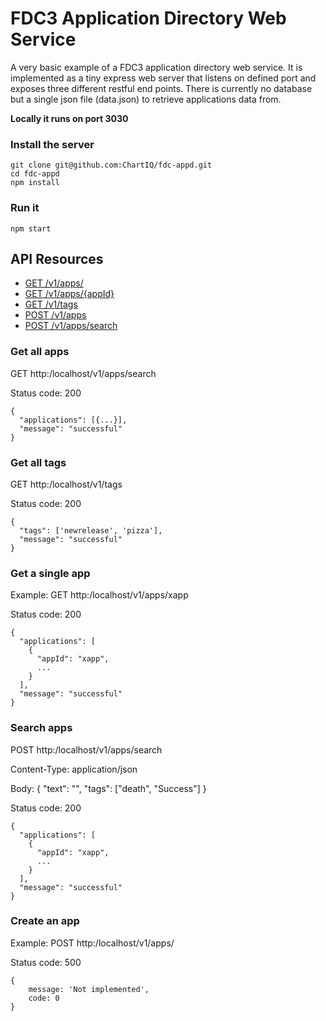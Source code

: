 # FDC3 Application Directory Web Service

A very basic example of a FDC3 application directory web service. It is implemented as a tiny express web server that listens on defined port and exposes three different restful end points. There is currently no database but a single json file (data.json) to retrieve applications data from.


**Locally it runs on port 3030**
### Install the server
```
git clone git@github.com:ChartIQ/fdc-appd.git
cd fdc-appd
npm install
```

### Run it
```
npm start
```

## API Resources

- [GET /v1/apps/](#get-all-apps)
- [GET /v1/apps/{appId}](#get-a-single-app)
- [GET /v1/tags](#get-all-tags)
- [POST /v1/apps](#create-an-app)
- [POST /v1/apps/search](#search-apps)

### Get all apps
GET http:/localhost/v1/apps/search

Status code: 200
```
{
  "applications": [{...}],
  "message": "successful"
}
```

### Get all tags
GET http:/localhost/v1/tags

Status code: 200
```
{
  "tags": ['newrelease', 'pizza'],
  "message": "successful"
}
```


### Get a single app
Example: GET http:/localhost/v1/apps/xapp

Status code: 200
```
{
  "applications": [
    {
      "appId": "xapp",
      ...
    }
  ],
  "message": "successful"
}
```

### Search apps
POST http:/localhost/v1/apps/search

Content-Type: application/json

Body: {
    "text": "",
    "tags": ["death", "Success"]
}

Status code: 200
```
{
  "applications": [
    {
      "appId": "xapp",
      ...
    }
  ],
  "message": "successful"
}
```

### Create an app
Example: POST http:/localhost/v1/apps/

Status code: 500
```
{
    message: 'Not implemented',
    code: 0
}
```
